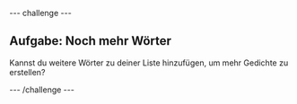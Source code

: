 --- challenge ---

## Aufgabe: Noch mehr Wörter

Kannst du weitere Wörter zu deiner Liste hinzufügen, um mehr Gedichte zu erstellen?

--- /challenge ---